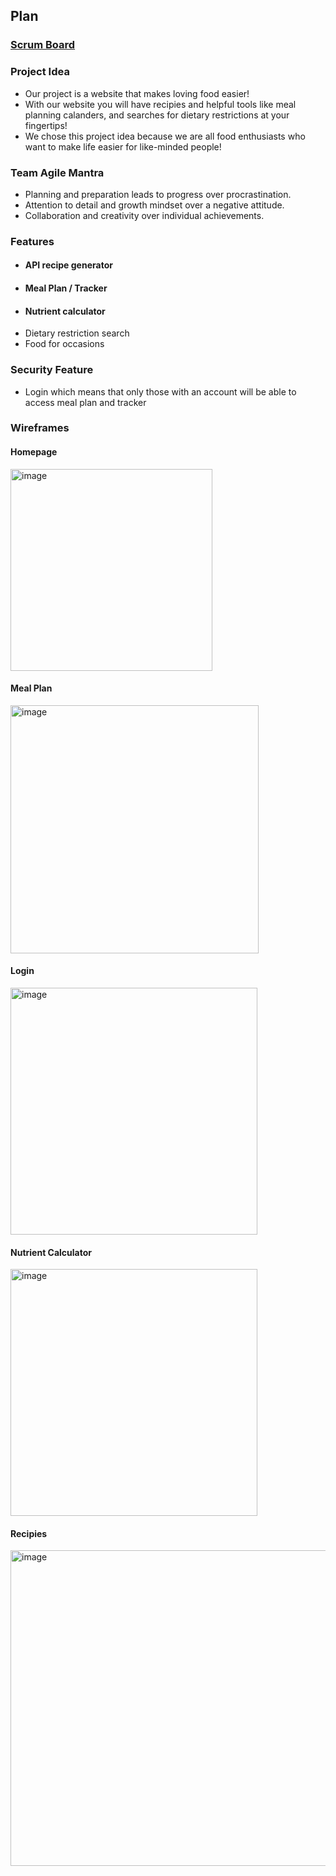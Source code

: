 ## Plan

### [Scrum Board](https://github.com/users/sarayu-pr11/projects/1)

### Project Idea
- Our project is a website that makes loving food easier!
- With our website you will have recipies and helpful tools like meal planning calanders, and searches for dietary restrictions at your fingertips!
- We chose this project idea because we are all food enthusiasts who want to make life easier for like-minded people!

### Team Agile Mantra 
- Planning and preparation leads to progress over procrastination.
- Attention to detail and growth mindset over a negative attitude.
- Collaboration and creativity over individual achievements.

### Features
- #### API recipe generator
- #### Meal Plan / Tracker
- #### Nutrient calculator
- Dietary restriction search
- Food for occasions

### Security Feature
- Login which means that only those with an account will be able to access meal plan and tracker

### Wireframes

#### Homepage
<img width="323" alt="image" src="https://user-images.githubusercontent.com/89225474/212836936-21263823-e4de-4d01-87ec-022297b700e7.png">

#### Meal Plan
<img width="397" alt="image" src="https://user-images.githubusercontent.com/89225474/212837075-d26c5ea0-aa88-4ce7-b0b3-5b33ebbd23ee.png">

#### Login
<img width="395" alt="image" src="https://user-images.githubusercontent.com/89225474/212837179-0e5c5ad5-8b1e-42aa-a8fb-32dd71a11f49.png">

#### Nutrient Calculator
<img width="395" alt="image" src="https://user-images.githubusercontent.com/89225474/212837294-90047ba7-3fca-40e5-aec2-996aa6af2883.png">

#### Recipies
<img width="505" alt="image" src="https://user-images.githubusercontent.com/89225474/212839820-f8150462-afe1-4e89-abc9-50508ebd207b.png">

